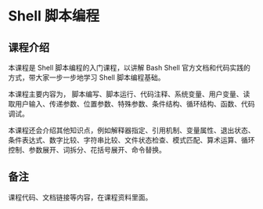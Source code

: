 # Shell 脚本编程

## 课程介绍 

本课程是 Shell 脚本编程的入门课程，以讲解 Bash Shell 官方文档和代码实践的方式，带大家一步一步地学习 Shell 脚本编程基础。

本课程主要内容为， 脚本编写、脚本运行、代码注释、系统变量、用户变量、读取用户输入、传递参数、位置参数、特殊参数、条件结构、循环结构、函数、代码调试。

本课程还会介绍其他知识点，例如解释器指定、引用机制、变量属性、退出状态、条件表达式、数字比较、字符串比较、文件状态检查、模式匹配、算术运算、循环控制、参数展开、词拆分、花括号展开、命令替换。

## 备注

课程代码、文档链接等内容，在课程资料里面。